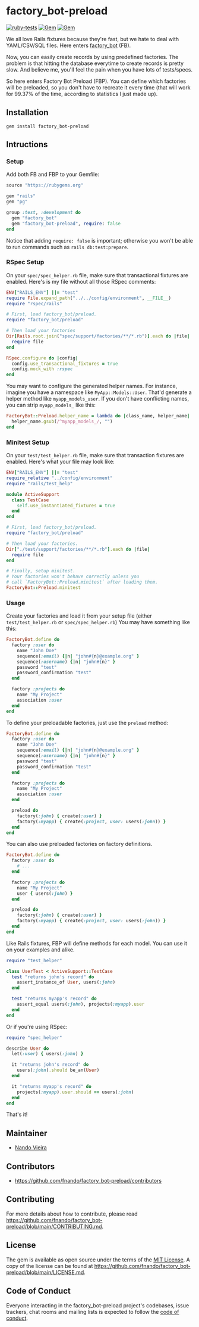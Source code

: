 # factory_bot-preload

[![ruby-tests](https://github.com/fnando/factory_bot-preload/actions/workflows/ruby-tests.yml/badge.svg)](https://github.com/fnando/factory_bot-preload/actions/workflows/ruby-tests.yml)
[![Gem](https://img.shields.io/gem/v/factory_bot-preload.svg)](https://rubygems.org/gems/factory_bot-preload)
[![Gem](https://img.shields.io/gem/dt/factory_bot-preload.svg)](https://rubygems.org/gems/factory_bot-preload)

We all love Rails fixtures because they're fast, but we hate to deal with
YAML/CSV/SQL files. Here enters
[factory_bot](https://rubygems.org/gems/factory_bot) (FB).

Now, you can easily create records by using predefined factories. The problem is
that hitting the database everytime to create records is pretty slow. And
believe me, you'll feel the pain when you have lots of tests/specs.

So here enters Factory Bot Preload (FBP). You can define which factories will be
preloaded, so you don't have to recreate it every time (that will work for
99.37% of the time, according to statistics I just made up).

## Installation

    gem install factory_bot-preload

## Intructions

### Setup

Add both FB and FBP to your Gemfile:

```ruby
source "https://rubygems.org"

gem "rails"
gem "pg"

group :test, :development do
  gem "factory_bot"
  gem "factory_bot-preload", require: false
end
```

Notice that adding `require: false` is important; otherwise you won't be able to
run commands such as `rails db:test:prepare`.

### RSpec Setup

On your `spec/spec_helper.rb` file, make sure that transactional fixtures are
enabled. Here's is my file without all those RSpec comments:

```ruby
ENV["RAILS_ENV"] ||= "test"
require File.expand_path("../../config/environment", __FILE__)
require "rspec/rails"

# First, load factory_bot/preload.
require "factory_bot/preload"

# Then load your factories
Dir[Rails.root.join("spec/support/factories/**/*.rb")].each do |file|
  require file
end

RSpec.configure do |config|
  config.use_transactional_fixtures = true
  config.mock_with :rspec
end
```

You may want to configure the generated helper names. For instance, imagine you
have a namespace like `MyApp::Models::User`. That'd generate a helper method
like `myapp_models_user`. If you don't have conflicting names, you can strip
`myapp_models_` like this:

```ruby
FactoryBot::Preload.helper_name = lambda do |class_name, helper_name|
  helper_name.gsub(/^myapp_models_/, "")
end
```

### Minitest Setup

On your `test/test_helper.rb` file, make sure that transaction fixtures are
enabled. Here's what your file may look like:

```ruby
ENV["RAILS_ENV"] ||= "test"
require_relative "../config/environment"
require "rails/test_help"

module ActiveSupport
  class TestCase
    self.use_instantiated_fixtures = true
  end
end

# First, load factory_bot/preload.
require "factory_bot/preload"

# Then load your factories.
Dir["./test/support/factories/**/*.rb"].each do |file|
  require file
end

# Finally, setup minitest.
# Your factories won't behave correctly unless you
# call `FactoryBot::Preload.minitest` after loading them.
FactoryBot::Preload.minitest
```

### Usage

Create your factories and load it from your setup file (either
`test/test_helper.rb` or `spec/spec_helper.rb`) You may have something like
this:

```ruby
FactoryBot.define do
  factory :user do
    name "John Doe"
    sequence(:email) {|n| "john#{n}@example.org" }
    sequence(:username) {|n| "john#{n}" }
    password "test"
    password_confirmation "test"
  end

  factory :projects do
    name "My Project"
    association :user
  end
end
```

To define your preloadable factories, just use the `preload` method:

```ruby
FactoryBot.define do
  factory :user do
    name "John Doe"
    sequence(:email) {|n| "john#{n}@example.org" }
    sequence(:username) {|n| "john#{n}" }
    password "test"
    password_confirmation "test"
  end

  factory :projects do
    name "My Project"
    association :user
  end

  preload do
    factory(:john) { create(:user) }
    factory(:myapp) { create(:project, user: users(:john)) }
  end
end
```

You can also use preloaded factories on factory definitions.

```ruby
FactoryBot.define do
  factory :user do
    # ...
  end

  factory :projects do
    name "My Project"
    user { users(:john) }
  end

  preload do
    factory(:john) { create(:user) }
    factory(:myapp) { create(:project, user: users(:john)) }
  end
end
```

Like Rails fixtures, FBP will define methods for each model. You can use it on
your examples and alike.

```ruby
require "test_helper"

class UserTest < ActiveSupport::TestCase
  test "returns john's record" do
    assert_instance_of User, users(:john)
  end

  test "returns myapp's record" do
    assert_equal users(:john), projects(:myapp).user
  end
end
```

Or if you're using RSpec:

```ruby
require "spec_helper"

describe User do
  let(:user) { users(:john) }

  it "returns john's record" do
    users(:john).should be_an(User)
  end

  it "returns myapp's record" do
    projects(:myapp).user.should == users(:john)
  end
end
```

That's it!

## Maintainer

- [Nando Vieira](https://github.com/fnando)

## Contributors

- https://github.com/fnando/factory_bot-preload/contributors

## Contributing

For more details about how to contribute, please read
https://github.com/fnando/factory_bot-preload/blob/main/CONTRIBUTING.md.

## License

The gem is available as open source under the terms of the
[MIT License](https://opensource.org/licenses/MIT). A copy of the license can be
found at https://github.com/fnando/factory_bot-preload/blob/main/LICENSE.md.

## Code of Conduct

Everyone interacting in the factory_bot-preload project's codebases, issue
trackers, chat rooms and mailing lists is expected to follow the
[code of conduct](https://github.com/fnando/factory_bot-preload/blob/main/CODE_OF_CONDUCT.md).
